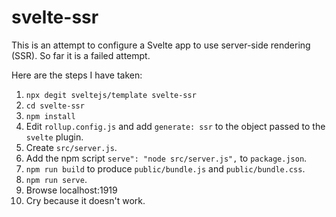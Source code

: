 # svelte-ssr

This is an attempt to configure a Svelte app to use server-side rendering (SSR).
So far it is a failed attempt.

Here are the steps I have taken:

1. `npx degit sveltejs/template svelte-ssr`
1. `cd svelte-ssr`
1. `npm install`
1. Edit `rollup.config.js` and add `generate: ssr`
   to the object passed to the `svelte` plugin.
1. Create `src/server.js`.
1. Add the npm script `serve": "node src/server.js",`
   to `package.json`.
1. `npm run build` to produce `public/bundle.js` and `public/bundle.css`.
1. `npm run serve`.
1. Browse localhost:1919
1. Cry because it doesn't work.
